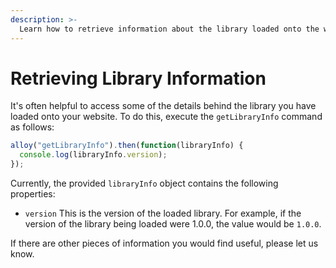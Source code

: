 ```yaml
---
description: >-
  Learn how to retrieve information about the library loaded onto the website.
---
```


# Retrieving Library Information

It's often helpful to access some of the details behind the library you have loaded onto your website. To do this, execute the `getLibraryInfo` command as follows:

```js
alloy("getLibraryInfo").then(function(libraryInfo) {
  console.log(libraryInfo.version);
});
```

Currently, the provided `libraryInfo` object contains the following properties:

* `version` This is the version of the loaded library. For example, if the version of the library being loaded were 1.0.0, the value would be `1.0.0`.

If there are other pieces of information you would find useful, please let us know. 


